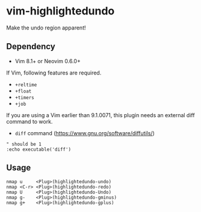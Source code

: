 # vim-highlightedundo
Make the undo region apparent!

## Dependency

- Vim 8.1+ or Neovim 0.6.0+

If Vim, following features are required.
- `+reltime`
- `+float`
- `+timers`
- `+job`

If you are using a Vim earlier than 9.1.0071, this plugin needs an external diff command to work.
- `diff` command (https://www.gnu.org/software/diffutils/)

```vim
" should be 1
:echo executable('diff')
```

## Usage

```vim
nmap u     <Plug>(highlightedundo-undo)
nmap <C-r> <Plug>(highlightedundo-redo)
nmap U     <Plug>(highlightedundo-Undo)
nmap g-    <Plug>(highlightedundo-gminus)
nmap g+    <Plug>(highlightedundo-gplus)
```
